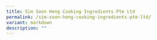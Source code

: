 ```yaml
---
title: Sim Soon Heng Cooking Ingredients Pte Ltd
permalink: /sim-soon-heng-cooking-ingredients-pte-ltd/
variant: markdown
description: ""
---
```

